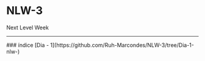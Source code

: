 # NLW-3
 Next Level Week 
<hr>
### índice
[Dia - 1](https://github.com/Ruh-Marcondes/NLW-3/tree/Dia-1-nlw-)

